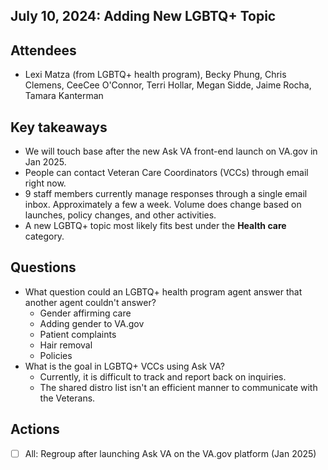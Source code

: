 ## July 10, 2024: Adding New LGBTQ+ Topic

## Attendees
- Lexi Matza (from LGBTQ+ health program), Becky Phung, Chris Clemens, CeeCee O'Connor, Terri Hollar, Megan Sidde, Jaime Rocha, Tamara Kanterman

## Key takeaways 
- We will touch base after the new Ask VA front-end launch on VA.gov in Jan 2025.
- People can contact Veteran Care Coordinators (VCCs) through email right now.
- 9 staff members currently manage responses through a single email inbox. Approximately a few a week. Volume does change based on launches, policy changes, and other activities.
- A new LGBTQ+ topic most likely fits best under the **Health care** category.
 
## Questions
- What question could an LGBTQ+ health program agent answer that another agent couldn't answer? 
   - Gender affirming care
   - Adding gender to VA.gov
   - Patient complaints
   - Hair removal
   - Policies
- What is the goal in LGBTQ+ VCCs using Ask VA?
  - Currently, it is difficult to track and report back on inquiries.
  - The shared distro list isn't an efficient manner to communicate with the Veterans.


## Actions
- [ ] All: Regroup after launching Ask VA on the VA.gov platform (Jan 2025)
